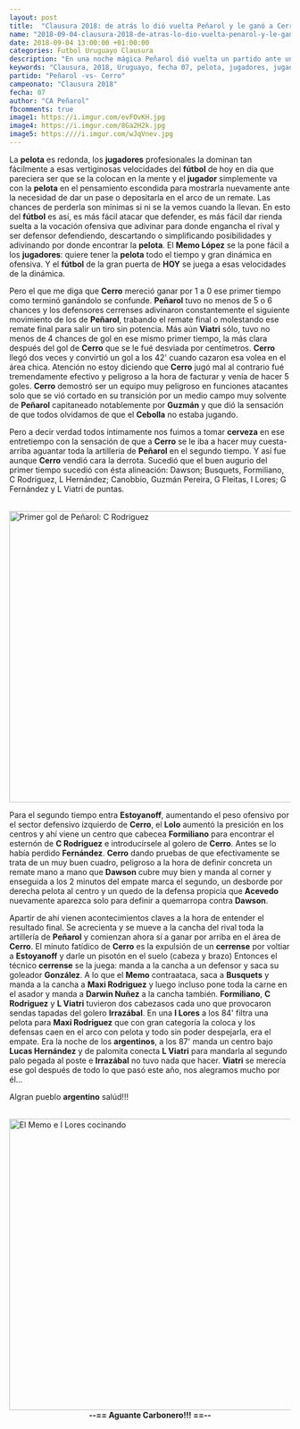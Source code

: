 ```yaml
---
layout: post
title:  "Clausura 2018: de atrás lo dió vuelta Peñarol y le ganó a Cerro 3-2 en la fecha 07"
name: "2018-09-04-clausura-2018-de-atras-lo-dio-vuelta-penarol-y-le-gano-a-cerro-3-2.markdown"
date: 2018-09-04 13:00:00 +01:00:00
categories: Futbol Uruguayo Clausura
description: "En una noche mágica Peñarol dió vuelta un partido ante un muy buen equipo de Cerro que venía de golear 5-2 para vencerlo en el CDS por 3-2 con tercer tanto in-extremis de palomita de Viatri."
keywords: "Clausura, 2018, Uruguayo, fecha 07, pelota, jugadores, jugador, fútbol, Memo López, Cerro, Peñarol, Lucas Viatri, Guzmán-Pereira, Cristian Rodriguez, Lolo Estoyanoff, Tito Formiliano, Carlos Rodriguez, Gabriel Fernández, Acevedo, Kevin Dawson, Gonzalez, Busquets, Maxi Rodriguez, Darwin Nuñez, Lucas Viatri, Ignacio Lores, Lucas Hernández, Irrazábal"
partido: "Peñarol -vs- Cerro"
campeonato: "Clausura 2018"
fecha: 07
author: "CA Peñarol"
fbcomments: true
image1: https://i.imgur.com/evFOvKH.jpg
image4: https://i.imgur.com/8Ga2H2k.jpg
image5: https:////i.imgur.com/wJqVnev.jpg
---
```


La <strong>pelota</strong> es redonda, los <strong>jugadores</strong> profesionales la dominan tan fácilmente a esas vertiginosas velocidades del <strong>fútbol</strong> de hoy en día que pareciera ser que se la colocan en la mente y el <strong>jugador</strong> simplemente va con la <strong>pelota</strong> en el pensamiento escondida para mostrarla nuevamente ante la necesidad de dar un pase o depositarla en el arco de un remate. Las chances de perderla son mínimas si ni se la vemos cuando la llevan. En esto del <strong>fútbol</strong> es así, es más fácil atacar que defender, es más fácil dar rienda suelta a la vocación ofensiva que adivinar para donde engancha el rival y ser defensor defendiendo, descartando o simplificando posibilidades y adivinando por donde encontrar la <strong>pelota</strong>. El <strong>Memo López</strong> se la pone fácil a los <strong>jugadores</strong>: quiere tener la <strong>pelota</strong> todo el tiempo y gran dinámica en ofensiva. Y el <strong>fútbol</strong> de la gran puerta de <strong>HOY</strong> se juega a esas velocidades de la dinámica.

Pero el que me diga que <strong>Cerro</strong> mereció ganar por 1 a 0 ese primer tiempo como terminó ganándolo se confunde. <strong>Peñarol</strong> tuvo no menos de 5 o 6 chances y los defensores cerrenses adivinaron constantemente el siguiente movimiento de los de <strong>Peñarol</strong>, trabando el remate final o molestando ese remate final para salir un tiro sin potencia. Más aún <strong>Viatri</strong> sólo, tuvo no menos de 4 chances de gol en ese mismo primer tiempo, la más clara después del gol de <strong>Cerro</strong> que se le fué desviada por centímetros. <strong>Cerro</strong> llegó dos veces y convirtió un gol a los 42' cuando cazaron esa volea en el área chica. Atención no estoy diciendo que <strong>Cerro</strong> jugó mal al contrario fué tremendamente efectivo y peligroso a la hora de facturar y venía de hacer 5 goles. <strong>Cerro</strong> demostró ser un equipo muy peligroso en funciones atacantes solo que se vió cortado en su transición por un medio campo muy solvente de <strong>Peñarol</strong> capitaneado notablemente por <strong>Guzmán</strong> y que dió la sensación de que todos olvidamos de que el <strong>Cebolla</strong> no estaba jugando.

Pero a decir verdad todos íntimamente nos fuimos a tomar <strong>cerveza</strong> en ese entretiempo con la sensación de que a <strong>Cerro</strong> se le iba a hacer muy cuesta-arriba aguantar toda la artillería de <strong>Peñarol</strong> en el segundo tiempo. Y así fue aunque <strong>Cerro</strong> vendió cara la derrota. Sucedió que el buen augurio del primer tiempo sucedió con ésta alineación: Dawson; Busquets, Formiliano, C Rodriguez, L Hernández; Canobbio, Guzmán Pereira, G Fleitas, I Lores; G Fernández y L Viatri de puntas.

<br>

<img src="https://i.imgur.com/8Ga2H2k.jpg" width="521 px" Alt="Primer gol de Peñarol: C Rodriguez">

<br>

Para el segundo tiempo entra <strong>Estoyanoff</strong>, aumentando el peso ofensivo por el sector defensivo izquierdo de <strong>Cerro</strong>, el <strong>Lolo</strong> aumentó la presición en los centros y ahí viene un centro que cabecea <strong>Formiliano</strong> para encontrar el esternón de <strong>C Rodriguez</strong> e introducírsele al golero de <strong>Cerro</strong>. Antes se lo había perdido <strong>Fernández</strong>. <strong>Cerro</strong> dando pruebas de que efectivamente se trata de un muy buen cuadro, peligroso a la hora de definir concreta un remate mano a mano que <strong>Dawson</strong> cubre muy bien y manda al corner y enseguida a los 2 minutos del empate marca el segundo, un desborde por derecha pelota al centro y un quedo de la defensa propicia que <strong>Acevedo</strong> nuevamente aparezca solo para definir a quemarropa contra <strong>Dawson</strong>.

Apartir de ahí vienen acontecimientos claves a la hora de entender el resultado final. Se acrecienta y se mueve a la cancha del rival toda la artillería de <strong>Peñarol</strong> y comienzan ahora sí a ganar por arriba en el área de <strong>Cerro</strong>. El minuto fatídico de <strong>Cerro</strong> es la expulsión de un <strong>cerrense</strong> por voltiar a <strong>Estoyanoff</strong> y darle un pisotón en el suelo (cabeza y brazo) Entonces el técnico <strong>cerrense</strong>  se la juega: manda a la cancha a un defensor y saca su goleador <strong>González</strong>. A lo que el <strong>Memo</strong> contraataca, saca a <strong>Busquets</strong> y manda a la cancha a <strong>Maxi Rodriguez</strong> y luego incluso pone toda la carne en el asador y manda a <strong>Darwin Nuñez</strong> a la cancha también. <strong>Formiliano</strong>, <strong>C Rodriguez</strong> y <strong>L Viatri</strong> tuvieron dos cabezasos cada uno que provocaron sendas tapadas del golero <strong>Irrazábal</strong>. En una <strong>I Lores</strong> a los 84' filtra una pelota para <strong>Maxi Rodriguez</strong> que con gran categoría la coloca y los defensas caen en el arco con pelota y todo sin poder despejarla, era el empate. Era la noche de los <strong>argentinos</strong>, a los 87' manda un centro bajo <strong>Lucas Hernández</strong> y de palomita conecta <strong>L Viatri</strong> para mandarla al segundo palo pegada al poste e <strong>Irrazábal</strong> no tuvo nada que hacer. <strong>Viatri</strong> se merecía ese gol después de todo lo que pasó este año, nos alegramos mucho por él...

Algran pueblo <strong>argentino</strong> salúd!!!

<br>

<img src="https://i.imgur.com/wJqVnev.jpg" width="521 px" Alt="El Memo e I Lores cocinando">

<br>

<center><strong>--== Aguante Carbonero!!! ==--</strong></center>
